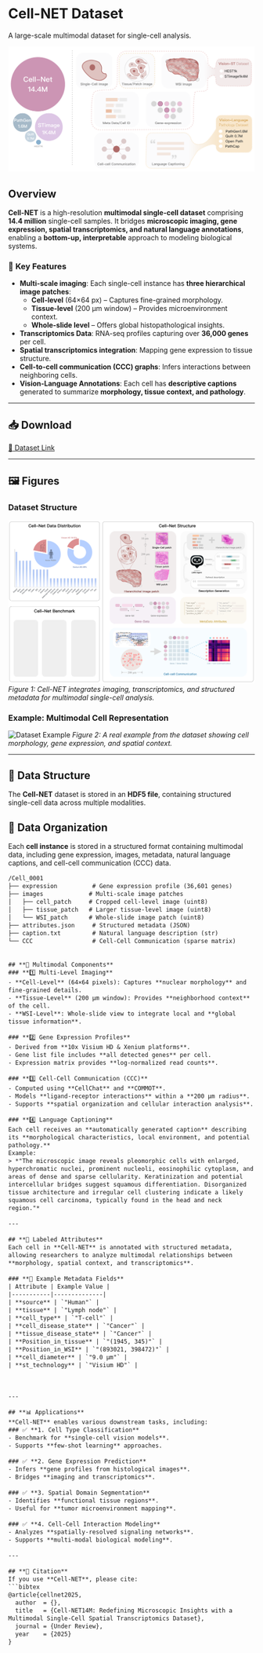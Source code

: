 # **Cell-NET Dataset**
A large-scale multimodal dataset for single-cell analysis.

![Dataset Overview](comparison.png)

## **Overview**
**Cell-NET** is a high-resolution **multimodal single-cell dataset** comprising **14.4 million** single-cell samples. It bridges **microscopic imaging, gene expression, spatial transcriptomics, and natural language annotations**, enabling a **bottom-up, interpretable** approach to modeling biological systems.  

### 🔹 **Key Features**
- **Multi-scale imaging**: Each single-cell instance has **three hierarchical image patches**:
  - **Cell-level** (64×64 px) – Captures fine-grained morphology.
  - **Tissue-level** (200 µm window) – Provides microenvironment context.
  - **Whole-slide level** – Offers global histopathological insights.
- **Transcriptomics Data**: RNA-seq profiles capturing over **36,000 genes** per cell.
- **Spatial transcriptomics integration**: Mapping gene expression to tissue structure.
- **Cell-to-cell communication (CCC) graphs**: Infers interactions between neighboring cells.
- **Vision-Language Annotations**: Each cell has **descriptive captions** generated to summarize **morphology, tissue context, and pathology**.

---

## **📥 Download**
[🔗 Dataset Link](#) <!-- Replace with actual link when available -->

---

## **🖼️ Figures**
### **Dataset Structure**
![Dataset](dataset.png)
*Figure 1: Cell-NET integrates imaging, transcriptomics, and structured metadata for multimodal single-cell analysis.*

### **Example: Multimodal Cell Representation**
![Dataset Example](realexample.png)
*Figure 2: A real example from the dataset showing cell morphology, gene expression, and spatial context.*

---

## **📑 Data Structure**
The **Cell-NET** dataset is stored in an **HDF5 file**, containing structured single-cell data across multiple modalities.

## **📂 Data Organization**
Each **cell instance** is stored in a structured format containing multimodal data, including gene expression, images, metadata, natural language captions, and cell-cell communication (CCC) data.

```plaintext
/Cell_0001  
├── expression          # Gene expression profile (36,601 genes)
├── images             # Multi-scale image patches
│   ├── cell_patch     # Cropped cell-level image (uint8)
│   ├── tissue_patch   # Larger tissue-level image (uint8)
│   └── WSI_patch      # Whole-slide image patch (uint8)
├── attributes.json     # Structured metadata (JSON)
├── caption.txt         # Natural language description (str)
└── CCC                 # Cell-Cell Communication (sparse matrix)


## **🔬 Multimodal Components**
### **1️⃣ Multi-Level Imaging**
- **Cell-Level** (64×64 pixels): Captures **nuclear morphology** and fine-grained details.
- **Tissue-Level** (200 µm window): Provides **neighborhood context** of the cell.
- **WSI-Level**: Whole-slide view to integrate local and **global tissue information**.

### **2️⃣ Gene Expression Profiles**
- Derived from **10x Visium HD & Xenium platforms**.
- Gene list file includes **all detected genes** per cell.
- Expression matrix provides **log-normalized read counts**.

### **3️⃣ Cell-Cell Communication (CCC)**
- Computed using **CellChat** and **COMMOT**.
- Models **ligand-receptor interactions** within a **200 µm radius**.
- Supports **spatial organization and cellular interaction analysis**.

### **4️⃣ Language Captioning**
Each cell receives an **automatically generated caption** describing its **morphological characteristics, local environment, and potential pathology.**  
Example:
> *"The microscopic image reveals pleomorphic cells with enlarged, hyperchromatic nuclei, prominent nucleoli, eosinophilic cytoplasm, and areas of dense and sparse cellularity. Keratinization and potential intercellular bridges suggest squamous differentiation. Disorganized tissue architecture and irregular cell clustering indicate a likely squamous cell carcinoma, typically found in the head and neck region."*

---

## **📑 Labeled Attributes**
Each cell in **Cell-NET** is annotated with structured metadata, allowing researchers to analyze multimodal relationships between **morphology, spatial context, and transcriptomics**.

### **🔬 Example Metadata Fields**
| Attribute | Example Value |
|-----------|--------------|
| **source** | `"Human"` |
| **tissue** | `"Lymph node"` |
| **cell_type** | `"T-cell"` |
| **cell_disease_state** | `"Cancer"` |
| **tissue_disease_state** | `"Cancer"` |
| **Position_in_tissue** | `"(1945, 345)"` |
| **Position_in_WSI** | `"(893021, 398472)"` |
| **cell_diameter** | `"9.0 µm"` |
| **st_technology** | `"Visium HD"` |



---

## **📊 Applications**
**Cell-NET** enables various downstream tasks, including:
### ✅ **1. Cell Type Classification**
- Benchmark for **single-cell vision models**.
- Supports **few-shot learning** approaches.

### ✅ **2. Gene Expression Prediction**
- Infers **gene profiles from histological images**.
- Bridges **imaging and transcriptomics**.

### ✅ **3. Spatial Domain Segmentation**
- Identifies **functional tissue regions**.
- Useful for **tumor microenvironment mapping**.

### ✅ **4. Cell-Cell Interaction Modeling**
- Analyzes **spatially-resolved signaling networks**.
- Supports **multi-modal biological modeling**.

---

## **📌 Citation**
If you use **Cell-NET**, please cite:
```bibtex
@article{cellnet2025,
  author  = {},
  title   = {Cell-NET14M: Redefining Microscopic Insights with a Multimodal Single-Cell Spatial Transcriptomics Dataset},
  journal = {Under Review},
  year    = {2025}
}

